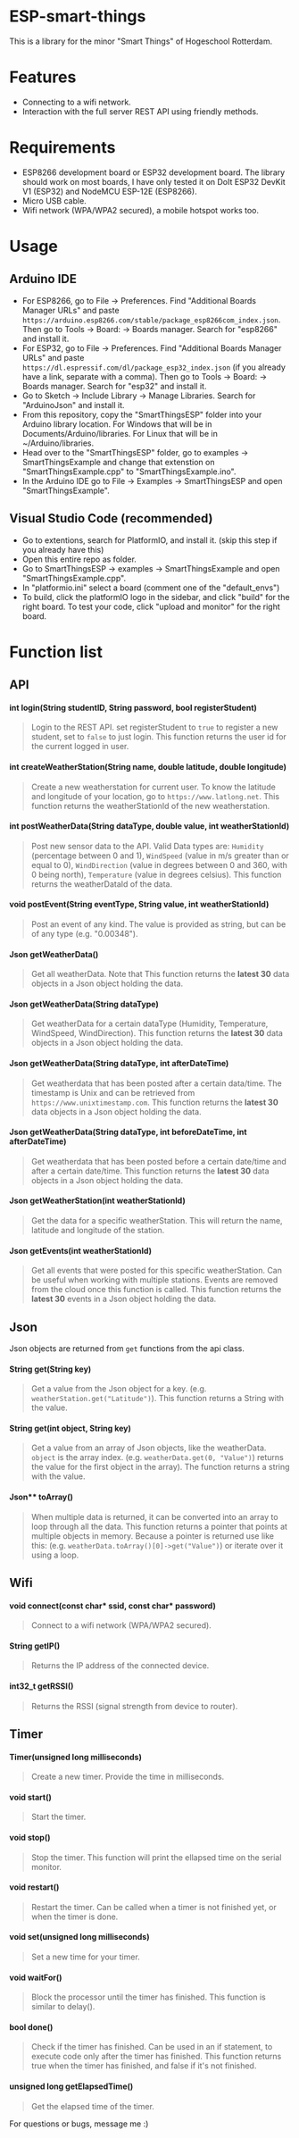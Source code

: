 # ESP-smart-things

This is a library for the minor "Smart Things" of Hogeschool Rotterdam.

# Features

* Connecting to a wifi network.
* Interaction with the full server REST API using friendly methods.

# Requirements

* ESP8266 development board or ESP32 development board. The library should work on most boards, I have only tested it on DoIt ESP32 DevKit V1 (ESP32) and NodeMCU ESP-12E (ESP8266).
* Micro USB cable.
* Wifi network (WPA/WPA2 secured), a mobile hotspot works too.

# Usage

## Arduino IDE

* For ESP8266, go to File -> Preferences. Find "Additional Boards Manager URLs" and paste `https://arduino.esp8266.com/stable/package_esp8266com_index.json`. Then go to Tools -> Board: -> Boards manager. Search for "esp8266" and install it.
* For ESP32, go to File -> Preferences. Find "Additional Boards Manager URLs" and paste `https://dl.espressif.com/dl/package_esp32_index.json` (if you already have a link, separate with a comma). Then go to Tools -> Board: -> Boards manager. Search for "esp32" and install it.
* Go to Sketch -> Include Library -> Manage Libraries. Search for "ArduinoJson" and install it.
* From this repository, copy the "SmartThingsESP" folder into your Arduino library location. For Windows that will be in Documents/Arduino/libraries. For Linux that will be in ~/Arduino/libraries.
* Head over to the "SmartThingsESP" folder, go to examples -> SmartThingsExample and change that extenstion on "SmartThingsExample.cpp" to "SmartThingsExample.ino".
* In the Arduino IDE go to File -> Examples -> SmartThingsESP and open "SmartThingsExample".

## Visual Studio Code (recommended)

* Go to extentions, search for PlatformIO, and install it. (skip this step if you already have this)
* Open this entire repo as folder.
* Go to SmartThingsESP -> examples -> SmartThingsExample and open "SmartThingsExample.cpp".
* In "platformio.ini" select a board (comment one of the "default_envs")
* To build, click the platformIO logo in the sidebar, and click "build" for the right board. To test your code, click "upload and monitor" for the right board.

# Function list

## API

#### int login(String studentID, String password, bool registerStudent)
> Login to the REST API. set registerStudent to `true` to register a new student, set to `false` to just login. This function returns the user id for the current logged in user.

#### int createWeatherStation(String name, double latitude, double longitude)
> Create a new weatherstation for current user. To know the latitude and longitude of your location, go to `https://www.latlong.net`. This function returns the weatherStationId of the new weatherstation.

#### int postWeatherData(String dataType, double value, int weatherStationId)
> Post new sensor data to the API. Valid Data types are: `Humidity` (percentage between 0 and 1), `WindSpeed` (value in m/s greater than or equal to 0), `WindDirection` (value in degrees between 0 and 360, with 0 being north), `Temperature` (value in degrees celsius). This function returns the weatherDataId of the data.

#### void postEvent(String eventType, String value, int weatherStationId)
> Post an event of any kind. The value is provided as string, but can be of any type (e.g. "0.00348").

#### Json getWeatherData()
> Get all weatherData. Note that This function returns the **latest 30** data objects in a Json object holding the data.

#### Json getWeatherData(String dataType)
> Get weatherData for a certain dataType (Humidity, Temperature, WindSpeed, WindDirection). This function returns the **latest 30** data objects in a Json object holding the data.

#### Json getWeatherData(String dataType, int afterDateTime)
> Get weatherdata that has been posted after a certain data/time. The timestamp is Unix and can be retrieved from `https://www.unixtimestamp.com`. This function returns the **latest 30** data objects in a Json object holding the data.

#### Json getWeatherData(String dataType, int beforeDateTime, int afterDateTime)
> Get weatherdata that has been posted before a certain date/time and after a certain date/time. This function returns the **latest 30** data objects in a Json object holding the data.

#### Json getWeatherStation(int weatherStationId)
> Get the data for a specific weatherStation. This will return the name, latitude and longitude of the station.

#### Json getEvents(int weatherStationId)
> Get all events that were posted for this specific weatherStation. Can be useful when working with multiple stations. Events are removed from the cloud once this function is called. This function returns the **latest 30** events in a Json object holding the data. 

## Json

Json objects are returned from `get` functions from the api class.

#### String get(String key)
> Get a value from the Json object for a key. (e.g. `weatherStation.get("Latitude")`). This function returns a String with the value.

#### String get(int object, String key)
> Get a value from an array of Json objects, like the weatherData. `object` is the array index. (e.g. `weatherData.get(0, "Value")`) returns the value for the first object in the array). The function returns a string with the value.

#### Json** toArray()
> When multiple data is returned, it can be converted into an array to loop through all the data. This function returns a pointer that points at multiple objects in memory. Because a pointer is returned use like this: (e.g. `weatherData.toArray()[0]->get("Value")`) or iterate over it using a loop.

## Wifi

#### void connect(const char* ssid, const char* password)
> Connect to a wifi network (WPA/WPA2 secured).

#### String getIP()
> Returns the IP address of the connected device.

#### int32_t getRSSI()
> Returns the RSSI (signal strength from device to router).

## Timer

#### Timer(unsigned long milliseconds)
> Create a new timer. Provide the time in milliseconds.

#### void start()
> Start the timer.

#### void stop()
> Stop the timer. This function will print the ellapsed time on the serial monitor.

#### void restart()
> Restart the timer. Can be called when a timer is not finished yet, or when the timer is done.

#### void set(unsigned long milliseconds)
> Set a new time for your timer.

#### void waitFor()
> Block the processor until the timer has finished. This function is similar to delay().

#### bool done()
> Check if the timer has finished. Can be used in an if statement, to execute code only after the timer has finished. This function returns true when the timer has finished, and false if it's not finished.

#### unsigned long getElapsedTime()
> Get the elapsed time of the timer.


For questions or bugs, message me :)